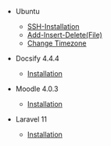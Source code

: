 - Ubuntu 

  - [SSH-Installation](docsify/_ubuntu/ssh.md)
  - [Add-Insert-Delete(File)](docsify/_ubuntu/filing.md)
  - [Change Timezone](docsify/_ubuntu/timezone.md)

- Docsify 4.4.4

  - [Installation](docsify/docsify_installation.md)

- Moodle 4.0.3

  - [Installation](docsify/moodle_installation.md)

- Laravel 11

  - [Installation](docsify/laravel11_installation.md)

